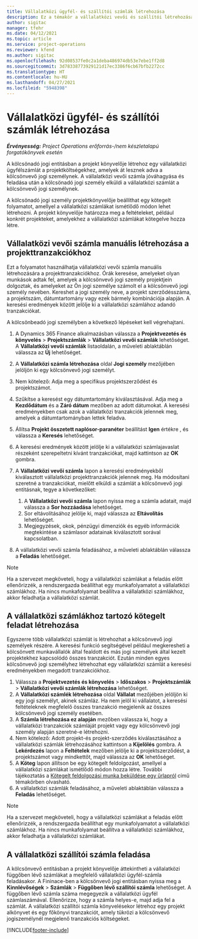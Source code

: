 ```yaml
---
title: Vállalatközi ügyfél- és szállítói számlák létrehozása
description: Ez a témakör a vállalatközi vevői és szállítói létrehozásával kapcsolatban tartalmaz tájékoztatást.
author: sigitac
manager: tfehr
ms.date: 04/12/2021
ms.topic: article
ms.service: project-operations
ms.reviewer: kfend
ms.author: sigitac
ms.openlocfilehash: 92d08537fe0c2a1deba486974db53e7ebe1ff2d8
ms.sourcegitcommit: 3d78338773929121d17ec3386f6cb67bfb2272cc
ms.translationtype: HT
ms.contentlocale: hu-HU
ms.lasthandoff: 04/27/2021
ms.locfileid: "5948398"
---
```

# <a name="create-intercompany-customer-and-vendor-invoices"></a>Vállalatközi ügyfél- és szállítói számlák létrehozása

_**Érvényesség:** Project Operations erőforrás-/nem készletalapú forgatókönyvek esetén_

A kölcsönadó jogi entitásban a projekt könyvelője létrehoz egy vállalatközi ügyfélszámlát a projektköltségekhez, amelyek át lesznek adva a kölcsönvevő jogi személynek. A vállalatközi vevői számla jóváhagyása és feladása után a kölcsönadó jogi személy elküldi a vállalatközi számlát a kölcsönvevő jogi személynek.

A kölcsönadó jogi személy projektkönyvelője beállíthat egy kötegelt folyamatot, amellyel a vállalatközi számlákat ismétlődő módon lehet létrehozni. A projekt könyvelője határozza meg a feltételeket, például konkrét projekteket, amelyekhez a vállalatközi számlákat kötegelve hozza létre.

## <a name="manually-create-an-intercompany-customer-invoice-for-project-transactions"></a>Vállalatközi vevői számla manuális létrehozása a projekttranzakciókhoz 

Ezt a folyamatot használhatja vállalatközi vevői számla manuális létrehozására a projekttranzakciókhoz. Órák keresése, amelyeket olyan munkások adtak fel, amelyek a kölcsönvevő jogi személy projektjein dolgoztak, és amelyeket az Ön jogi személye számolt el a kölcsönvevő jogi személy nevében. Kereshet a jogi személy neve, a projekt szerződésszáma, a projektszám, dátumtartomány vagy ezek bármely kombinációja alapján. A keresési eredmények között jelölje ki a vállalatközi számlához adandó tranzakciókat. 

A kölcsönbeadó jogi személyben a következő lépéseket kell végrehajtani. 

1. A Dynamics 365 Finance alkalmazásban válassza a **Projektvezetés és könyvelés** > **Projektszámlák** > **Vállalatközi vevői számlák** lehetőséget. A **Vállalatközi vevői számlák** listaoldalán, a műveleti ablaktáblán válassza az **Új** lehetőséget.
2. A **Vállalatközi számla létrehozása** oldal **Jogi személy** mezőjében jelöljön ki egy kölcsönvevő jogi személyt.
3. Nem kötelező: Adja meg a specifikus projektszerződést és projektszámot.
4. Szűkítse a keresést egy dátumtartomány kiválasztásával. Adja meg a **Kezdődátum** és a **Záró dátum** mezőben az adott dátumokat. A keresési eredményekben csak azok a vállalatközi tranzakciók jelennek meg, amelyek a dátumtartományban lettek feladva.
5. Állítsa **Projekt összetett naplósor-paranéter** beállítást **Igen** értékre , és válassza a **Keresés** lehetőséget.
6. A keresési eredmények között jelölje ki a vállalatközi számlajavaslat részeként szerepeltetni kívánt tranzakciókat, majd kattintson az **OK** gombra.
7. A **Vállalatközi vevői számla** lapon a keresési eredményekből kiválasztott vállalatközi projekttranzakciók jelennek meg. Ha módosítani szeretné a tranzakciókat, mielőtt elküldi a számlát a kölcsönvevő jogi entitásnak, tegye a következőket:
  
    1. A **Vállalatközi vevői számla** lapon nyissa meg a számla adatait, majd válassza a **Sor hozzáadása** lehetőséget.
    2. Sor eltávolításához jelölje ki, majd válassza az **Eltávolítás** lehetőséget.
    3. Megjegyzések, okok, pénzügyi dimenziók és egyéb információk megtekintése a számlasor adatainak kiválasztott sorával kapcsolatban.
    
8. A vállalatközi vevői számla feladásához, a műveleti ablaktáblán válassza a **Feladás** lehetőséget.

> [!NOTE]
> Ha a szervezet megköveteli, hogy a vállalatközi számlákat a feladás előtt ellenőrizzék, a rendszergazda beállíthat egy munkafolyamatot a vállalatközi számlákhoz. Ha nincs munkafolyamat beállítva a vállalatközi számlákhoz, akkor feladhatja a vállalatközi számlát.

## <a name="create-a-batch-job-for-intercompany-invoices"></a>A vállalatközi számlákhoz tartozó kötegelt feladat létrehozása

Egyszerre több vállalatközi számlát is létrehozhat a kölcsönvevő jogi személyek részére. A keresési funkció segítségével például megkeresheti a kölcsönvett munkavállalók által fealdott és más jogi személyek által kezelt projektekhez kapcsolódó összes tranzakciót. Ezután minden egyes kölcsönvevő jogi személyhez létrehozhat egy vállalatközi számlát a keresési eredményekben megadott tranzakciókhoz.

1. Válassza a **Projektvezetés és könyvelés** > **Időszakos** > **Projektszámlák** > **Vállalatközi vevői számlák létrehozása** lehetőséget.
2. A **Vállalatközi számlék létrehozása** oldal **Vállalat** mezőjében jelöljön ki egy jogi személyt, akinek számláz. Ha nem jelöl ki vállalatot, a keresési feltételeknek megfelelő összes tranzakció megjelenik az összes kölcsönvevő jogi személy esetében.
3. A **Számla létrehozása ez alapján** mezőben válassza ki, hogy a vállalatközi tranzakciók számláját projekt vagy egy kölcsönvevő jogi személy alapján szeretné-e létrehozni.
4. Nem kötelező: Adott projekt-és projekt-szerződés kiválasztásához a vállalatközi számlák létrehozásához kattintson a **Kijelölés** gombra. A **Lekérdezés** lapon a **Feltételek** mezőben jelölje ki a projektszerződést, a projektszámot vagy mindkettőt, majd válassza az **OK** lehetőséget.
5. A **Köteg** lapon állítson be egy kötegelt feldolgozást, amellyel a vállalatközi számlákat ismétlődő módon hozza létre. További tájékoztatás a [Kötegelt feldolgozási munka beküldése egy űrlapról](/dynamicsax-2012/appuser-itpro/submit-a-batch-processing-job-from-a-form) című témakörben olvasható.
6. A vállalatközi számlák feladásához, a műveleti ablaktáblán válassza a **Feladás** lehetőséget.

> [!NOTE]
> Ha a szervezet megköveteli, hogy a vállalatközi számlákat a feladás előtt ellenőrizzék, a rendszergazda beállíthat egy munkafolyamatot a vállalatközi számlákhoz. Ha nincs munkafolyamat beállítva a vállalatközi számlákhoz, akkor feladhatja a vállalatközi számlákat.

## <a name="post-the-intercompany-vendor-invoice"></a>A vállalatközi szállítói számla feladása

A kölcsönvevő entitásban a projekt könyvelője áttekintheti a vállalatközi függőben lévő számlákat a megfelelő vállalatközi ügyfél-számla feladásakor. A Fininace-ben a kölcsönvevő jogi entitásban nyissa meg a **Kinnlévőségek** > **Számlák** > **Függőben lévő szállítói számla** lehetőséget. A függőben lévő számla száma megegyezik a vállalatközi ügyfél számlaszámával. Ellenőrizze, hogy a számla helyes-e, majd adja fel a számlát. A vállalatközi szállítói számla könyvelésekor létrehoz egy projekt alkönyvet és egy főkönyvi tranzakciót, amely tükrözi a kölcsönvevő jogiszemélynél megjelenő tranzakciós költségeket.


[!INCLUDE[footer-include](../includes/footer-banner.md)]
